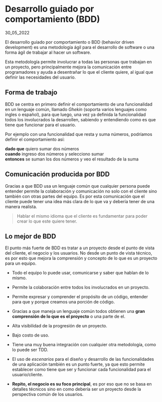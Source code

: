 # Desarrollo guiado por comportamiento (BDD)
30_05_2022

El desarrollo guiado por comportamiento o BDD (behavior driven development) es una metodología ágil para el desarrollo de software o una forma ágil de trabajar al hacer un software. 

Esta metodología permite involucrar a todas las personas que trabajan en un proyecto, pero principalmente mejora la comunicación entre programadores y ayuda a desentrañar lo que el cliente quiere, al igual que definir las necesidades del usuario.

## Forma de trabajo

BDD se centra en primero definir el comportamiento de una funcionalidad en un lenguaje común, llamado *Ghekin* (soporta varios lenguajes como ingles o español), para que luego, una vez ya definida la funcionalidad todos los involucrados la desarrollen, sabiendo y entendiendo como es que tiene que funcionar para el usuario.

Por ejemplo con una funcionalidad que resta y suma números, podríamos definir el comportamiento así:

**dado que** quiero sumar dos números <br>
**cuando** ingreso dos números y selecciono sumar <br>
**entonces** se suman los dos números y veo el resultado de la suma

## Comunicación producida por BDD

Gracias a que BDD usa un lenguaje común que cualquier persona puede entender permite la colaboración y comunicación no solo con el cliente sino también con otras partes del equipo. Es por esta comunicación que el cliente puede tener una idea más clara de lo que va y debería tener de una manera realista.

> Hablar el mismo idioma que el cliente es fundamentar para poder crear lo que este quiere tener.

## Lo mejor de BDD

El punto más fuerte de BDD es tratar a un proyecto desde el punto de vista del cliente, el negocio y los usuarios. No desde un punto de vista técnico, es por esto que mejora la comprensión y concepto de lo que es un proyecto para un equipo.

* Todo el equipo lo puede usar, comunicarse y saber que hablan de lo mismo.

* Permite la colaboración entre todos los involucrados en un proyecto.

* Permite expresar y comprender el propósito de un código, entender para que y porque creamos una porción de código.

* Gracias a que maneja un lenguaje común todos obtienen una **gran comprensión de lo que es el proyecto** o una parte de el.

* Alta visibilidad de la progresión de un proyecto.

* Bajo costo de uso.

* Tiene una muy buena integración con cualquier otra metodología, como lo puede ser TDD.

* El uso de *escenarios* para el diseño y desarrollo de las funcionalidades de una aplicación también es un punto fuerte, ya que esto permite establecer como tiene que ser y funcionar cada funcionalidad para el usuario/cliente.

* **Repito, el negocio es su foco principal**, es por eso que no se basa en detalles técnicos sino en como debería ser un proyecto desde la perspectiva común de los usuarios.

